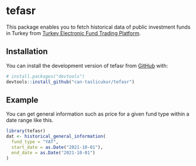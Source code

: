 
<!-- README.md is generated from README.Rmd. Please edit that file -->

# tefasr

<!-- badges: start -->
<!-- badges: end -->

This package enables you to fetch historical data of public investment
funds in Turkey from [Turkey Electronic Fund Trading
Platform](http://www.fundturkey.com.tr).

## Installation

You can install the development version of tefasr from
[GitHub](https://github.com/can-taslicukur/tefasr) with:

``` r
# install.packages("devtools")
devtools::install_github("can-taslicukur/tefasr")
```

## Example

You can get general information such as price for a given fund type
within a date range like this.

``` r
library(tefasr)
dat <- historical_general_information(
  fund_type = "YAT",
  start_date = as.Date("2021-10-01"),
  end_date = as.Date("2021-10-01")
)
```

